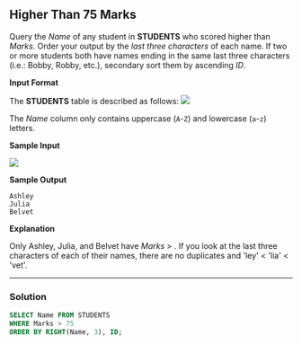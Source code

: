 ## Higher Than 75 Marks
Query the  _Name_  of any student in  **STUDENTS**  who scored higher than  _Marks_. Order your output by the  _last three characters_  of each name. If two or more students both have names ending in the same last three characters (i.e.: Bobby, Robby, etc.), secondary sort them by ascending  _ID_.

**Input Format**

The  **STUDENTS**  table is described as follows:
![](https://s3.amazonaws.com/hr-challenge-images/12896/1443815243-94b941f556-1.png)

The  _Name_  column only contains uppercase (`A`-`Z`) and lowercase (`a`-`z`) letters.

**Sample Input**

![](https://s3.amazonaws.com/hr-challenge-images/12896/1443815209-cf4b260993-2.png)

**Sample Output**

```
Ashley
Julia
Belvet

```

**Explanation**

Only Ashley, Julia, and Belvet have  _Marks_  >  . If you look at the last three characters of each of their names, there are no duplicates and 'ley' < 'lia' < 'vet'.


---

### Solution
```sql
SELECT Name FROM STUDENTS
WHERE Marks > 75
ORDER BY RIGHT(Name, 3), ID;
```
